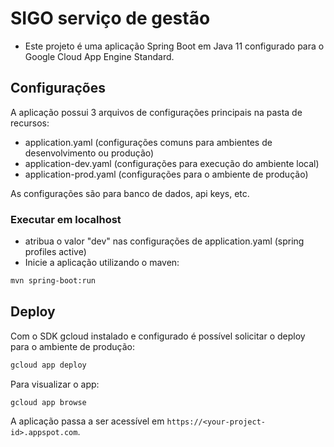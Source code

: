 # SIGO serviço de gestão

* Este projeto é uma aplicação Spring Boot em Java 11 configurado para o Google Cloud App Engine Standard.

## Configurações

A aplicação possui 3 arquivos de configurações principais na pasta de recursos:

* application.yaml (configurações comuns para ambientes de desenvolvimento ou produção)
* application-dev.yaml (configurações para execução do ambiente local)
* application-prod.yaml (configurações para o ambiente de produção)

As configurações são para banco de dados, api keys, etc.

### Executar em localhost

* atribua o valor "dev" nas configurações de application.yaml (spring profiles active)
* Inicie a aplicação utilizando o maven:

```bash
mvn spring-boot:run
```

## Deploy

Com o SDK gcloud instalado e configurado é possível solicitar o deploy para o ambiente de produção:

```bash
gcloud app deploy
```

Para visualizar o app:
```
gcloud app browse
```
A aplicação passa a ser acessível em `https://<your-project-id>.appspot.com`.
